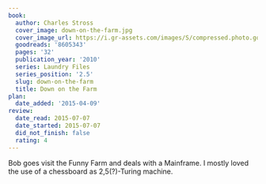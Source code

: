 ```yaml
---
book:
  author: Charles Stross
  cover_image: down-on-the-farm.jpg
  cover_image_url: https://i.gr-assets.com/images/S/compressed.photo.goodreads.com/books/1328341796l/8605343.jpg
  goodreads: '8605343'
  pages: '32'
  publication_year: '2010'
  series: Laundry Files
  series_position: '2.5'
  slug: down-on-the-farm
  title: Down on the Farm
plan:
  date_added: '2015-04-09'
review:
  date_read: 2015-07-07
  date_started: 2015-07-07
  did_not_finish: false
  rating: 4
---
```


Bob goes visit the Funny Farm and deals with a Mainframe. I mostly loved the use of a chessboard as 2,5(?)-Turing machine.
